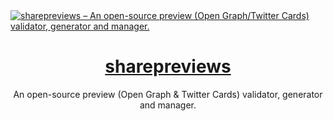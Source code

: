 <a href="https://sharepreviews.com">
  <img alt="sharepreviews – An open-source preview (Open Graph/Twitter Cards) validator, generator and manager." src="https://sharepreviews-3zgb1ho83-santiago-galan-s-team.vercel.app/opengraph-image.png?372ee3567bb354bc">
  <h1 align="center">sharepreviews</h1>
</a>

<p align="center">
  An open-source preview (Open Graph & Twitter Cards) validator, generator and manager.
</p>
